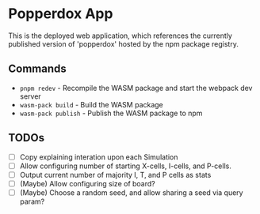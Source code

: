 # Popperdox App

This is the deployed web application, which references the currently published version of 'popperdox' hosted by the npm package registry.

## Commands

- `pnpm redev` - Recompile the WASM package and start the webpack dev server
- `wasm-pack build` - Build the WASM package
- `wasm-pack publish` - Publish the WASM package to npm

## TODOs

- [ ] Copy explaining interation upon each Simulation
- [ ] Allow configuring number of starting X-cells, I-cells, and P-cells.
- [ ] Output current number of majority I, T, and P cells as stats
- [ ] (Maybe) Allow configuring size of board?
- [ ] (Maybe) Choose a random seed, and allow sharing a seed via query param?
